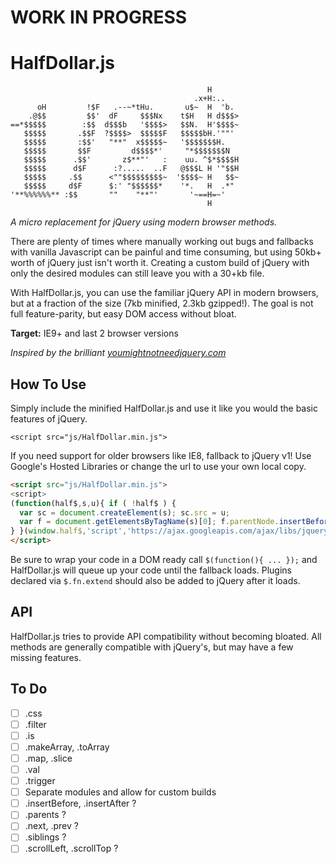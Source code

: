 # WORK IN PROGRESS

# HalfDollar.js

```
                                            H
                                         .x+H:..
      oH         !$F   .--~*tHu.       u$~  H  'b.
    .@$$         $$'  dF     $$$Nx    t$H   H d$$$>
==*$$$$$        :$$  d$$$b   '$$$$>   $$N.  H'$$$$~
   $$$$$       .$$F  ?$$$$>  $$$$$F   $$$$$bH.'""'
   $$$$$       :$$'   "**"  x$$$$$~   '$$$$$$$H.
   $$$$$       $$F         d$$$$*'     "*$$$$$$$N
   $$$$$      .$$'       z$**"'   :    uu. ^$*$$$$H
   $$$$$      d$F      :?.....  ..F   @$$$L H '"$$H
   $$$$$     .$$      <""$$$$$$$$$~  '$$$$~ H   $$~
   $$$$$     d$F      $:' "$$$$$$*    '*.   H  .*"
'**%%%%%%** :$$       ""    "**"'       '~==H=~'
                                            H
```

*A micro replacement for jQuery using modern browser methods.*

There are plenty of times where manually working out bugs and fallbacks with vanilla Javascript can be painful and time consuming, but using 50kb+ worth of jQuery just isn't worth it. Creating a custom build of jQuery with only the desired modules can still leave you with a 30+kb file.

With HalfDollar.js, you can use the familiar jQuery API in modern browsers, but at a fraction of the size (7kb minified, 2.3kb gzipped!). The goal is not full feature-parity, but easy DOM access without bloat.

**Target:** IE9+ and last 2 browser versions

*Inspired by the brilliant [youmightnotneedjquery.com](http://youmightnotneedjquery.com)*

## How To Use

Simply include the minified HalfDollar.js and use it like you would the basic features of jQuery.

```
<script src="js/HalfDollar.min.js">
```

If you need support for older browsers like IE8, fallback to jQuery v1! Use Google's Hosted Libraries or change the url to use your own local copy.

```html
<script src="js/HalfDollar.min.js">
<script>
(function(half$,s,u){ if ( !half$ ) { 
  var sc = document.createElement(s); sc.src = u;
  var f = document.getElementsByTagName(s)[0]; f.parentNode.insertBefore(sc, f);
} }(window.half$,'script','https://ajax.googleapis.com/ajax/libs/jquery/1.11.3/jquery.min.js'));
</script>
```
Be sure to wrap your code in a DOM ready call `$(function(){ ... });` and HalfDollar.js will queue up your code until the fallback loads. Plugins declared via `$.fn.extend` should also be added to jQuery after it loads.


## API

HalfDollar.js tries to provide API compatibility without becoming bloated. All methods are generally compatible with jQuery's, but may have a few missing features. 

## To Do

- [ ] .css
- [ ] .filter
- [ ] .is
- [ ] .makeArray, .toArray
- [ ] .map, .slice
- [ ] .val
- [ ] .trigger
- [ ] Separate modules and allow for custom builds
- [ ] .insertBefore, .insertAfter ?
- [ ] .parents ?
- [ ] .next, .prev ?
- [ ] .siblings ?
- [ ] .scrollLeft, .scrollTop ?